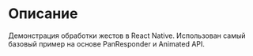# Описание

Демонстрация обработки жестов в React Native.
Использован самый базовый пример на основе PanResponder и Animated API.
